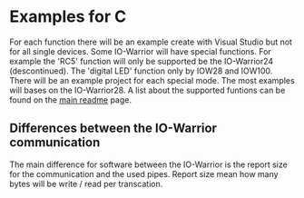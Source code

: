 # Examples for C
For each function there will be an example create with Visual Studio but not for all single devices.
Some IO-Warrior will have special functions. For example the 'RC5' function will only be supported be the IO-Warrior24 (descontinued).
The 'digital LED' function only by IOW28 and IOW100.  
There will be an example project for each special mode. The most examples will bases on the IO-Warrior28. 
A list about the supported funtions can be found on the [main readme](https://github.com/codemercs-com/io-warrior-win) page.  


## Differences between the IO-Warrior communication
The main difference for software between the IO-Warrior is the report size for the communication and the used pipes.
Report size mean how many bytes will be write / read per transcation.  


